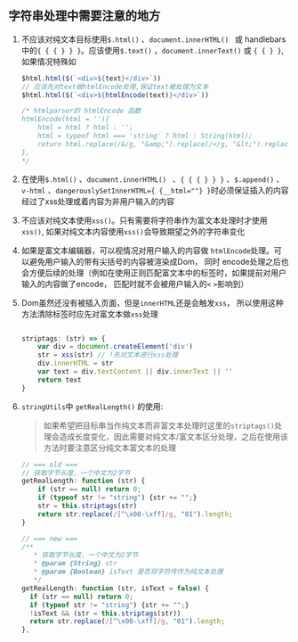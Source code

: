 ##  字符串处理中需要注意的地方

1. 不应该对纯文本目标使用`$.html()` 、`document.innerHTML() ` 或 handlebars中的`{ { { } } }`。应该使用`$.text()` ，`document.innerText()` 或 `{ { } }`, 如果情况特殊如
	```javascript
	$html.html($(`<div>${text}</div>`))
	// 应该先对text做htmlEncode处理,保证text被处理为文本
	$html.html($(`<div>${htmlEncode(text)}</div>`))
	
	/* htmlparser的 htmlEncode 函数
	htmlEncode(html = ''){
	    html = html ? html : '';
	    html = typeof html === 'string' ? html : String(html);
	    return html.replace(/&/g, "&amp;").replace(/</g, "&lt;").replace(/>/g, "&gt;").replace(/"/g, "&quot;").replace(/'/g, "&apos;").replace(/`/g, "&grave;");
	},
	*/
	```
	
2. 在使用`$.html()` 、`document.innerHTML() ` 、`{ { { } } }` 、`$.append()` 、 `v-html` 、`dangerouslySetInnerHTML={ {__html=""} }`时必须保证插入的内容经过了xss处理或着内容为非用户输入的内容

3. 不应该对纯文本使用`xss()`。只有需要将字符串作为富文本处理时才使用`xss()`, 如果对纯文本内容使用`xss()`会导致期望之外的字符串变化

4. 如果是富文本编辑器，可以视情况对用户输入的内容做 `htmlEncode`处理。可以避免用户输入的带有尖括号的内容被渲染成Dom， 同时 encode处理之后也会方便后续的处理（例如在使用正则匹配富文本中的标签时，如果提前对用户输入的内容做了encode， 匹配时就不会被用户输入的`<` `>`影响到）

5. Dom虽然还没有被插入页面，但是`innerHTML`还是会触发`xss`， 所以使用这种方法清除标签时应先对富文本做`xss`处理
     ```javascript
     
     striptags: (str) => {
         var div = document.createElement('div')
         str = xss(str) // !先对文本进行xss处理
         div.innerHTML = str
         var text = div.textContent || div.innerText || ''
         return text
     }
     ```

6. `stringUtils`中 `getRealLength()` 的使用: 

     > 如果希望把目标串当作纯文本而非富文本处理时这里的`striptags()`处理会造成长度变化，因此需要对纯文本/富文本区分处理，之后在使用该方法时要注意区分纯文本富文本的处理

     ```javascript
     // === old ===
     // 获取字节长度，一个中文为2字节
     getRealLength: function (str) {
         if (str == null) return 0;
         if (typeof str != "string") {str += "";}
         str = this.striptags(str)
         return str.replace(/[^\x00-\xff]/g, "01").length;
     }
     
     // === new ===
     /**
        * 获取字节长度，一个中文为2字节
        * @param {String} str 
        * @param {Boolean} isText 是否将字符传作为纯文本处理
        */
     getRealLength: function (str, isText = false) {
       if (str == null) return 0;
       if (typeof str != "string") {str += "";}
       !isText && (str = this.striptags(str))
       return str.replace(/[^\x00-\xff]/g, "01").length;
     },
     ```

     